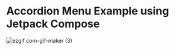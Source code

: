 # Accordion Menu Example using Jetpack Compose

![ezgif com-gif-maker (3)](https://user-images.githubusercontent.com/53009568/171307990-69cab162-3d34-48d6-a440-e9b7df9b71ae.gif)

